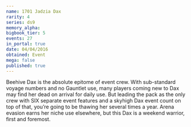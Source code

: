 ```yaml
---
name: 1701 Jadzia Dax
rarity: 4
series: ds9
memory_alpha:
bigbook_tier: 5
events: 27
in_portal: true
date: 04/04/2016
obtained: Event
mega: false
published: true
---
```


Beehive Dax is the absolute epitome of event crew. With sub-standard voyage numbers and no Gauntlet use, many players coming new to Dax may find her dead on arrival for daily use. But leading the pack as the only crew with SIX separate event features  and a skyhigh Dax event count on top of that, you’re going to be thawing her several times a year. Arena evasion earns her niche use elsewhere, but this Dax is a weekend warrior, first and foremost.
